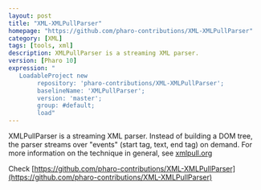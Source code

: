```yaml
---
layout: post
title: "XML-XMLPullParser"
homepage: "https://github.com/pharo-contributions/XML-XMLPullParser"
category: [XML]
tags: [tools, xml]
description: XMLPullParser is a streaming XML parser.
version: [Pharo 10]
expression: "
   LoadableProject new 
		repository: 'pharo-contributions/XML-XMLPullParser'; 
		baselineName: 'XMLPullParser'; 
		version: 'master';
		group: #default;
		load"
---
```


XMLPullParser is a streaming XML parser. Instead of building a DOM tree, the parser streams over "events" (start tag, text, end tag) on demand. For more information on the technique in general, see [xmlpull.org](https://xmlpull.org)

Check [https://github.com/pharo-contributions/XML-XMLPullParser](https://github.com/pharo-contributions/XML-XMLPullParser)